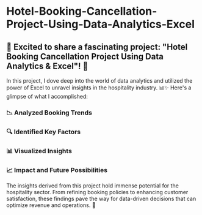 # Hotel-Booking-Cancellation-Project-Using-Data-Analytics-Excel

## 🏨 Excited to share a fascinating project: "Hotel Booking Cancellation Project Using Data Analytics & Excel"! 🎯

In this project, I dove deep into the world of data analytics and utilized the power of Excel to unravel insights in the hospitality industry. 📊✨ Here's a glimpse of what I accomplished:

### 📉 Analyzed Booking Trends

### 🔍 Identified Key Factors

### 📊 Visualized Insights

### 📈 Impact and Future Possibilities

The insights derived from this project hold immense potential for the hospitality sector. From refining booking policies to enhancing customer satisfaction, these findings pave the way for data-driven decisions that can optimize revenue and operations. 🚀
